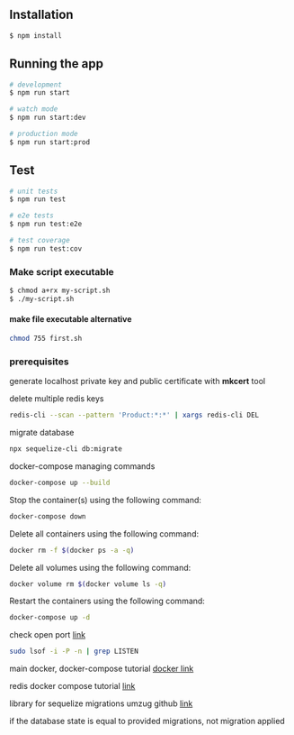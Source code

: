 ## Installation

```bash
$ npm install
```

## Running the app

```bash
# development
$ npm run start

# watch mode
$ npm run start:dev

# production mode
$ npm run start:prod
```

## Test

```bash
# unit tests
$ npm run test

# e2e tests
$ npm run test:e2e

# test coverage
$ npm run test:cov
```

### Make script executable

```bash
$ chmod a+rx my-script.sh
$ ./my-script.sh
```

#### make file executable alternative

```bash
chmod 755 first.sh
```

### prerequisites

generate localhost private key and public certificate with **mkcert** tool

delete multiple redis keys

```bash
redis-cli --scan --pattern 'Product:*:*' | xargs redis-cli DEL
```

migrate database

```bash
npx sequelize-cli db:migrate
```

docker-compose managing commands

```bash
docker-compose up --build
```

Stop the container(s) using the following command:

```bash
docker-compose down
```

Delete all containers using the following command:

```bash
docker rm -f $(docker ps -a -q)
```

Delete all volumes using the following command:

```bash
docker volume rm $(docker volume ls -q)
```

Restart the containers using the following command:

```bash
docker-compose up -d
```

check open port [link](https://www.cyberciti.biz/faq/unix-linux-check-if-port-is-in-use-command/)

```bash
sudo lsof -i -P -n | grep LISTEN
```

main docker, docker-compose tutorial
[docker link](https://docs.docker.com/get-started/05_persisting_data/)

redis docker compose tutorial
[link](https://geshan.com.np/blog/2022/01/redis-docker/)

library for sequelize migrations umzug github
[link](https://github.com/sequelize/umzug)

if the database state is equal to provided
migrations, not migration applied
